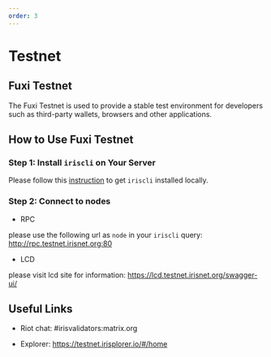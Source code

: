 ```yaml
---
order: 3
---
```


# Testnet

## Fuxi  Testnet

The Fuxi Testnet is used to provide a stable test environment for developers such as third-party wallets, browsers and other applications.

## How to Use Fuxi Testnet

### Step 1: Install `iriscli` on Your Server

Please follow this [instruction](../software/How-to-install-irishub.md) to get `iriscli` installed locally.

### Step 2: Connect to nodes

* RPC

please use the following url as `node` in your `iriscli` query: http://rpc.testnet.irisnet.org:80

* LCD

please visit lcd site for information: https://lcd.testnet.irisnet.org/swagger-ui/


##  Useful Links

* Riot chat: #irisvalidators:matrix.org

* Explorer: https://testnet.irisplorer.io/#/home